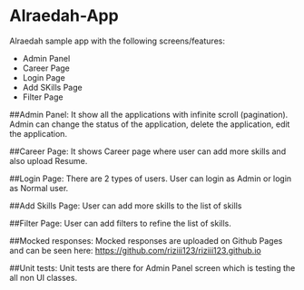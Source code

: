 # Alraedah-App

Alraedah sample app with the following screens/features:
- Admin Panel
- Career Page
- Login Page
- Add SKills Page
- Filter Page

##Admin Panel:
It show all the applications with infinite scroll (pagination). Admin can change the status of the application, delete the application, edit the application.

##Career Page: 
It shows Career page where user can add more skills and also upload Resume.

##Login Page:
There are 2 types of users. User can login as Admin or login as Normal user.

##Add Skills Page:
User can add more skills to the list of skills

##Filter Page:
User can add filters to refine the list of skills.

##Mocked responses:
Mocked responses are uploaded on Github Pages and can be seen here: https://github.com/riziii123/riziii123.github.io

##Unit tests:
Unit tests are there for Admin Panel screen which is testing the all non UI classes.

